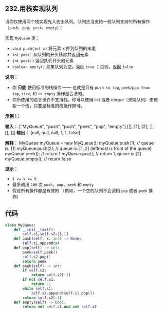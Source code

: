 ## 232.用栈实现队列
请你仅使用两个栈实现先入先出队列。队列应当支持一般队列支持的所有操作（`push`、`pop`、`peek`、`empty`）：

实现 `MyQueue` 类：

-   `void push(int x)` 将元素 x 推到队列的末尾
-   `int pop()` 从队列的开头移除并返回元素
-   `int peek()` 返回队列开头的元素
-   `boolean empty()` 如果队列为空，返回 `true` ；否则，返回 `false`

**说明：**

-   你 **只能** 使用标准的栈操作 —— 也就是只有 `push to top`, `peek/pop from top`, `size`, 和 `is empty` 操作是合法的。
-   你所使用的语言也许不支持栈。你可以使用 list 或者 deque（双端队列）来模拟一个栈，只要是标准的栈操作即可。

**示例 1：**

**输入：**
["MyQueue", "push", "push", "peek", "pop", "empty"]
[[], [1], [2], [], [], []]
**输出：**
[null, null, null, 1, 1, false]

**解释：**
MyQueue myQueue = new MyQueue();
myQueue.push(1); // queue is: [1]
myQueue.push(2); // queue is: [1, 2] (leftmost is front of the queue)
myQueue.peek(); // return 1
myQueue.pop(); // return 1, queue is [2]
myQueue.empty(); // return false

**提示：**

-   `1 <= x <= 9`
-   最多调用 `100` 次 `push`、`pop`、`peek` 和 `empty`
-   假设所有操作都是有效的 （例如，一个空的队列不会调用 `pop` 或者 `peek` 操作）

## 代码
```py
class MyQueue:
	def __init__(self):
		self.s1,self.s2=[],[]
	def push(self, x: int) -> None:
		self.s1.append(x)
	def pop(self) -> int:
		peek=self.peek()
		self.s2.pop()
		return peek
	def peek(self) -> int:
		if self.s2: 
			return self.s2[-1]
		if not self.s1: 
			return -1
		while self.s1:
			self.s2.append(self.s1.pop())
		return self.s2[-1]
	def empty(self) -> bool:
		return not self.s1 and not self.s2
```
